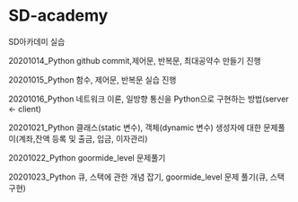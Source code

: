 # SD-academy
SD아카데미 실습

20201014_Python github commit,제어문, 반복문, 최대공약수 만들기 진행

20201015_Python 함수, 제어문, 반복문 실습 진행

20201016_Python 네트워크 이론, 일방향 통신을 Python으로 구현하는 방법(server <- client)

20201021_Python 클래스(static 변수), 객체(dynamic 변수) 생성자에 대한 문제풀이(계좌,잔액 등록 및 출금, 입금, 이자관리)

20201022_Python goormide_level 문제풀기

20201023_Python 큐, 스택에 관한 개념 잡기, goormide_level 문제 풀기(큐, 스택 구현)
